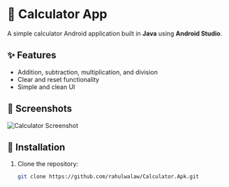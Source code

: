# 📱 Calculator App

A simple calculator Android application built in **Java** using **Android Studio**.

## ✨ Features
- Addition, subtraction, multiplication, and division
- Clear and reset functionality
- Simple and clean UI

## 📸 Screenshots
![Calculator Screenshot](images/screenshot.png)

## 🚀 Installation
1. Clone the repository:
   ```bash
   git clone https://github.com/rahulwalaw/Calculator.Apk.git
